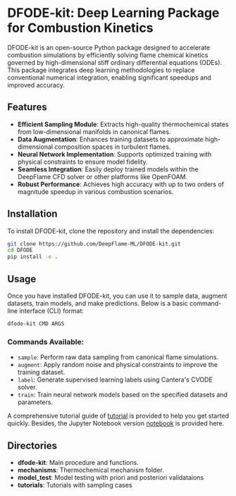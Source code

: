 # DFODE-kit: Deep Learning Package for Combustion Kinetics

DFODE-kit is an open-source Python package designed to accelerate combustion simulations by efficiently solving flame chemical kinetics governed by high-dimensional stiff ordinary differential equations (ODEs). This package integrates deep learning methodologies to replace conventional numerical integration, enabling significant speedups and improved accuracy.

## Features
- **Efficient Sampling Module**: Extracts high-quality thermochemical states from low-dimensional manifolds in canonical flames.
- **Data Augmentation**: Enhances training datasets to approximate high-dimensional composition spaces in turbulent flames.
- **Neural Network Implementation**: Supports optimized training with physical constraints to ensure model fidelity.
- **Seamless Integration**: Easily deploy trained models within the DeepFlame CFD solver or other platforms like OpenFOAM.
- **Robust Performance**: Achieves high accuracy with up to two orders of magnitude speedup in various combustion scenarios.

## Installation
To install DFODE-kit, clone the repository and install the dependencies:

```bash
git clone https://github.com/DeepFlame-ML/DFODE-kit.git
cd DFODE
pip install -e .
```

## Usage
Once you have installed DFODE-kit, you can use it to sample data, augment datasets, train models, and make predictions. Below is a basic command-line interface (CLI) format:

```bash
dfode-kit CMD ARGS
```


### Commands Available:
- `sample`: Perform raw data sampling from canonical flame simulations.
- `augment`: Apply random noise and physical constraints to improve the training dataset.
- `label`: Generate supervised learning labels using Cantera's CVODE solver.
- `train`: Train neural network models based on the specified datasets and parameters.

A comprehensive tutorial guide of [tutorial](https://github.com/DeepFlame-ML/DFODE-kit/blob/main/tutorials/oneD_freely_propagating_flame/readme.md) is provided to help you get started quickly. Besides, the Jupyter Notebook version [notebook](https://github.com/DeepFlame-ML/DFODE-kit/blob/main/tutorials/oneD_freely_propagating_flame/dfode_kit_tutorial.ipynb) is provided here.


## Directories
- **dfode-kit**: Main procedure and functions.
- **mechanisms**: Thermochemical mechanism folder.
- **model_test**: Model testing with priori and posteriori validataions
- **tutorials**: Tutorials with sampling cases 

